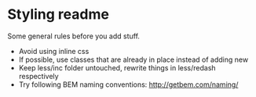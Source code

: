 # Styling readme

Some general rules before you add stuff.

- Avoid using inline css
- If possible, use classes that are already in place instead of adding new
- Keep less/inc folder untouched, rewrite things in less/redash respectively 
- Try following BEM naming conventions: http://getbem.com/naming/

